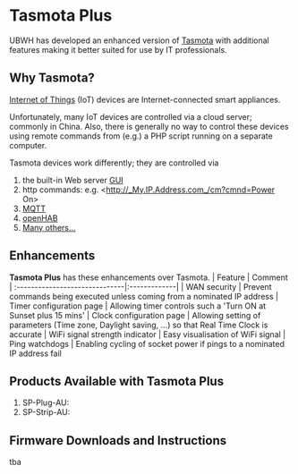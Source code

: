 # Tasmota Plus
UBWH has developed an enhanced version of [Tasmota](https://tasmota.github.io/docs/ "Tasmota") with additional features making it better suited for use by IT professionals.

## Why Tasmota?
[Internet of Things](https://en.wikipedia.org/wiki/Internet_of_things "IoT") (IoT) devices are Internet-connected smart appliances. 

Unfortunately, many IoT devices are controlled via a cloud server; commonly in China. Also, there is generally no way to control these devices using remote commands from (e.g.) a PHP script running on a separate computer.

Tasmota devices work differently; they are controlled via
1. the built-in Web server [GUI](https://en.wikipedia.org/wiki/Graphical_user_interface)
1. http commands: e.g. <http://_My.IP.Address.com_/cm?cmnd=Power On>
1. [MQTT]()
1. [openHAB]()
1. [Many others...](https://tasmota.github.io/docs/Integrations/)
  
## Enhancements
**Tasmota Plus** has these enhancements over Tasmota.
| Feature                        | Comment       
| :------------------------------|:-------------| 
| WAN security                   | Prevent commands being executed unless coming from a nominated IP address
| Timer configuration page       | Allowing timer controls such a 'Turn ON at Sunset plus 15 mins'
| Clock configuration page       | Allowing setting of parameters (Time zone, Daylight saving, ...) so that Real Time Clock is accurate
| WiFi signal strength indicator | Easy visualisation of WiFi signal
| Ping watchdogs                 | Enabling cycling of socket power if pings to a nominated IP address fail

## Products Available with Tasmota Plus
1. SP-Plug-AU:
1. SP-Strip-AU: 

## Firmware Downloads and Instructions
tba




